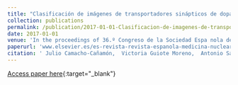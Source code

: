 ```yaml
---
title: "Clasificación de imágenes de transportadores sinápticos de dopamina con 123I-Ioflupano mediante técnicas de aprendizaje automático"
collection: publications
permalink: /publication/2017-01-01-Clasificacion-de-imagenes-de-transportadores-sinapticos-de-dopamina-con-123I-Ioflupano-mediante-tecnicas-de-aprendizaje-automatico
date: 2017-01-01
venue: 'In the proceedings of 36.º Congreso de la Sociedad Espa nola de Medicina Nuclear e Imagen Molecular'
paperurl: 'www.elsevier.es/es-revista-revista-espanola-medicina-nuclear-e-125-congresos-36-congreso-sociedad-espanola-medicina-50-sesion-neurociencias-3399-comunicacion-clasificacin-de-imgenes-de-transportadores-38614'
citation: ' Julio Camacho-Cañamón,  Victoria Guiote Moreno,  Antonio Santos Bueno,  Ester Rodríguez-Cáceres,  Elvira Carmona Asenjo,  Juan Antonio Casas,  Pedro Antonio Gutiérrez,  César Hervás-Martínez, &quot;Clasificaci   apos;on de im   apos;agenes de transportadores sin   apos;apticos de dopamina con 123I-Ioflupano mediante t   apos;ecnicas de aprendizaje autom   apos;atico.&quot; In the proceedings of 36.º Congreso de la Sociedad Espa nola de Medicina Nuclear e Imagen Molecular, Vol. Sup 1(36), 2017, pp. 5.'
---
```

[Access paper here](http://www.elsevier.es/es-revista-revista-espanola-medicina-nuclear-e-125-congresos-36-congreso-sociedad-espanola-medicina-50-sesion-neurociencias-3399-comunicacion-clasificacin-de-imgenes-de-transportadores-38614){:target="_blank"}
